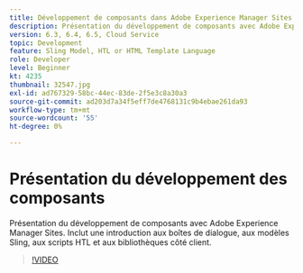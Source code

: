 ```yaml
---
title: Développement de composants dans Adobe Experience Manager Sites
description: Présentation du développement de composants avec Adobe Experience Manager Sites. Inclut une introduction aux boîtes de dialogue, aux modèles Sling, aux scripts HTL et aux bibliothèques côté client.
version: 6.3, 6.4, 6.5, Cloud Service
topic: Development
feature: Sling Model, HTL or HTML Template Language
role: Developer
level: Beginner
kt: 4235
thumbnail: 32547.jpg
exl-id: ad767329-58bc-44ec-83de-2f5e3c8a30a3
source-git-commit: ad203d7a34f5eff7de4768131c9b4ebae261da93
workflow-type: tm+mt
source-wordcount: '55'
ht-degree: 0%

---
```


# Présentation du développement des composants

Présentation du développement de composants avec Adobe Experience Manager Sites. Inclut une introduction aux boîtes de dialogue, aux modèles Sling, aux scripts HTL et aux bibliothèques côté client.

>[!VIDEO](https://video.tv.adobe.com/v/32547/?quality=12&learn=on)
